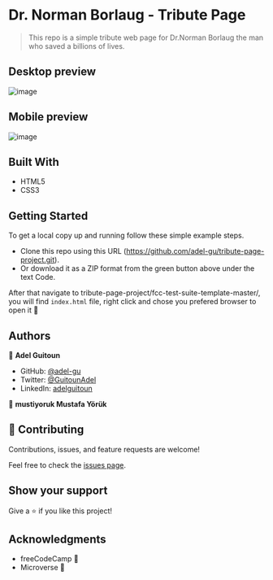 # Dr. Norman Borlaug - Tribute Page

> This repo is a simple tribute web page for Dr.Norman Borlaug the man who saved a billions of lives.

## Desktop preview 
![image](https://user-images.githubusercontent.com/68030297/198890816-08e0c5a9-f43b-4c4f-a4c6-cc85afecc027.png)

## Mobile preview 
![image](https://user-images.githubusercontent.com/68030297/198890763-2b6f881e-8158-4c05-9f37-76a25eaa0236.png)

## Built With

- HTML5
- CSS3

## Getting Started
To get a local copy up and running follow these simple example steps.

- Clone this repo using this URL (https://github.com/adel-gu/tribute-page-project.git).
- Or download it as a ZIP format from the green button above under the text Code.

After that navigate to tribute-page-project/fcc-test-suite-template-master/, 
you will find `index.html` file, right click and chose you prefered browser to open it 🎉  

## Authors

👤 **Adel Guitoun**

- GitHub: [@adel-gu](https://github.com/adel-gu)
- Twitter: [@GuitounAdel](https://twitter.com/@GuitounAdel)
- LinkedIn: [adelguitoun](https://linkedin.com/in/adelguitoun)

👤 **mustiyoruk Mustafa Yörük**

## 🤝 Contributing

Contributions, issues, and feature requests are welcome!

Feel free to check the [issues page](../../issues/).

## Show your support

Give a ⭐️ if you like this project!

## Acknowledgments

- freeCodeCamp 💚
- Microverse 💜
